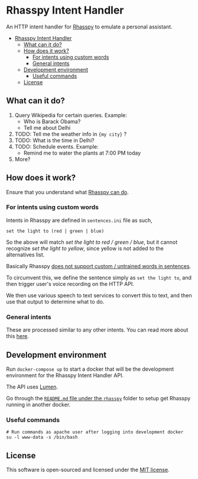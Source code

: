 # Rhasspy Intent Handler

An HTTP intent handler for [Rhasspy](https://rhasspy.readthedocs.io/en/latest/) to emulate a personal assistant.

- [Rhasspy Intent Handler](#rhasspy-intent-handler)
  - [What can it do?](#what-can-it-do)
  - [How does it work?](#how-does-it-work)
    - [For intents using custom words](#for-intents-using-custom-words)
    - [General intents](#general-intents)
  - [Development environment](#development-environment)
    - [Useful commands](#useful-commands)
  - [License](#license)

## What can it do?

1. Query Wikipedia for certain queries. Example:
   * Who is Barack Obama?
   * Tell me about Delhi
2. TODO: Tell me the weather info in `{my city}` ?
3. TODO: What is the time in Delhi?
4. TODO: Schedule events. Example:
   * Remind me to water the plants at 7:00 PM today
5. More?

## How does it work?

Ensure that you understand what [Rhasspy can do](https://www.youtube.com/watch?v=ijKTR_GqWwA).

### For intents using custom words

Intents in Rhasspy are defined in `sentences.ini` file as such,

```
set the light to (red | green | blue)
```
So the above will match *set the light to red / green / blue*, but it cannot recognize *set the light to yellow*, since yellow is not added to the alternatives list.

Basically Rhasspy [does not support custom / untrained words in sentences](https://community.rhasspy.org/t/recognized-untrain-sentences-words/465/7).

To circumvent this, we define the sentence simply as `set the light to`, and then trigger user's voice recording on the HTTP API.

We then use various speech to text services to convert this to text, and then use that output to determine what to do.

### General intents

These are processed similar to any other intents. You can read more about this [here](https://rhasspy.readthedocs.io/en/latest/intent-handling/#remote-server).

## Development environment

Run `docker-compose up` to start a docker that will be the development environment for the Rhasspy Intent Handler API.

The API uses [Lumen](https://lumen.laravel.com/).

Go through the [`README.md` file under the `rhasspy`](./rhasspy/README.md) folder to setup get Rhasspy running in another docker.

### Useful commands
```
# Run commands as apache user after logging into development docker
su -l www-data -s /bin/bash
```

## License

This software is open-sourced and licensed under the [MIT license](https://opensource.org/licenses/MIT).

